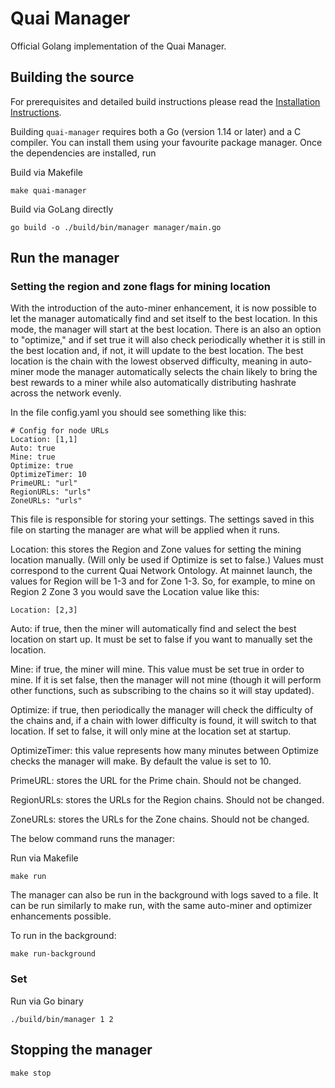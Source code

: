 # Quai Manager

Official Golang implementation of the Quai Manager.

## Building the source

For prerequisites and detailed build instructions please read the [Installation Instructions](https://docs.quai.network/develop/mining).

Building `quai-manager` requires both a Go (version 1.14 or later) and a C compiler. You can install
them using your favourite package manager. Once the dependencies are installed, run

Build via Makefile

```shell
make quai-manager
```

Build via GoLang directly

```shell
go build -o ./build/bin/manager manager/main.go
```

## Run the manager

### Setting the region and zone flags for mining location

With the introduction of the auto-miner enhancement, it is now possible to let the manager automatically find and set itself to the best location. In this mode, the manager will start at the best location. There is an also an option to "optimize," and if set true it will also check periodically whether it is still in the best location and, if not, it will update to the best location. The best location is the chain with the lowest observed difficulty, meaning in auto-miner mode the manager automatically selects the chain likely to bring the best rewards to a miner while also automatically distributing hashrate across the network evenly.

In the file config.yaml you should see something like this:

```
# Config for node URLs
Location: [1,1]
Auto: true
Mine: true
Optimize: true
OptimizeTimer: 10
PrimeURL: "url"
RegionURLs: "urls"
ZoneURLs: "urls"
```

This file is responsible for storing your settings. The settings saved in this file on starting the manager are what will be applied when it runs.

Location: this stores the Region and Zone values for setting the mining location manually. (Will only be used if Optimize is set to false.) Values must correspond to the current Quai Network Ontology. At mainnet launch, the values for Region will be 1-3 and for Zone 1-3. So, for example, to mine on Region 2 Zone 3 you would save the Location value like this:

```
Location: [2,3]
```

Auto: if true, then the miner will automatically find and select the best location on start up. It must be set to false if you want to manually set the location.

Mine: if true, the miner will mine. This value must be set true in order to mine. If it is set false, then the manager will not mine (though it will perform other functions, such as subscribing to the chains so it will stay updated).

Optimize: if true, then periodically the manager will check the difficulty of the chains and, if a chain with lower difficulty is found, it will switch to that location. If set to false, it will only mine at the location set at startup.

OptimizeTimer: this value represents how many minutes between Optimize checks the manager will make. By default the value is set to 10.

PrimeURL: stores the URL for the Prime chain. Should not be changed.

RegionURLs: stores the URLs for the Region chains. Should not be changed.

ZoneURLs: stores the URLs for the Zone chains. Should not be changed.

The below command runs the manager:

Run via Makefile

```
make run
```

The manager can also be run in the background with logs saved to a file. It can be run similarly to make run, with the same auto-miner and optimizer enhancements possible.

To run in the background:

```
make run-background
```


### Set

Run via Go binary

```shell
./build/bin/manager 1 2
```

## Stopping the manager

```shell
make stop
```
